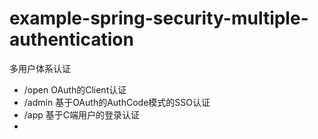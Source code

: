 # example-spring-security-multiple-authentication
多用户体系认证

- /open OAuth的Client认证
- /admin 基于OAuth的AuthCode模式的SSO认证
- /app 基于C端用户的登录认证
- 
